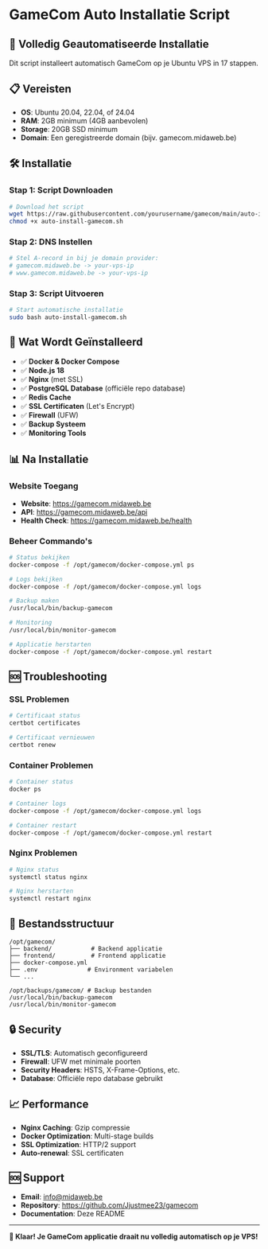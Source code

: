 # GameCom Auto Installatie Script

## 🚀 Volledig Geautomatiseerde Installatie

Dit script installeert automatisch GameCom op je Ubuntu VPS in 17 stappen.

## 📋 Vereisten

- **OS**: Ubuntu 20.04, 22.04, of 24.04
- **RAM**: 2GB minimum (4GB aanbevolen)
- **Storage**: 20GB SSD minimum
- **Domain**: Een geregistreerde domain (bijv. gamecom.midaweb.be)

## 🛠️ Installatie

### Stap 1: Script Downloaden
```bash
# Download het script
wget https://raw.githubusercontent.com/yourusername/gamecom/main/auto-install-gamecom.sh
chmod +x auto-install-gamecom.sh
```

### Stap 2: DNS Instellen
```bash
# Stel A-record in bij je domain provider:
# gamecom.midaweb.be -> your-vps-ip
# www.gamecom.midaweb.be -> your-vps-ip
```

### Stap 3: Script Uitvoeren
```bash
# Start automatische installatie
sudo bash auto-install-gamecom.sh
```

## 🔧 Wat Wordt Geïnstalleerd

- ✅ **Docker & Docker Compose**
- ✅ **Node.js 18**
- ✅ **Nginx** (met SSL)
- ✅ **PostgreSQL Database** (officiële repo database)
- ✅ **Redis Cache**
- ✅ **SSL Certificaten** (Let's Encrypt)
- ✅ **Firewall** (UFW)
- ✅ **Backup Systeem**
- ✅ **Monitoring Tools**

## 📊 Na Installatie

### Website Toegang
- **Website**: https://gamecom.midaweb.be
- **API**: https://gamecom.midaweb.be/api
- **Health Check**: https://gamecom.midaweb.be/health

### Beheer Commando's
```bash
# Status bekijken
docker-compose -f /opt/gamecom/docker-compose.yml ps

# Logs bekijken
docker-compose -f /opt/gamecom/docker-compose.yml logs

# Backup maken
/usr/local/bin/backup-gamecom

# Monitoring
/usr/local/bin/monitor-gamecom

# Applicatie herstarten
docker-compose -f /opt/gamecom/docker-compose.yml restart
```

## 🆘 Troubleshooting

### SSL Problemen
```bash
# Certificaat status
certbot certificates

# Certificaat vernieuwen
certbot renew
```

### Container Problemen
```bash
# Container status
docker ps

# Container logs
docker-compose -f /opt/gamecom/docker-compose.yml logs

# Container restart
docker-compose -f /opt/gamecom/docker-compose.yml restart
```

### Nginx Problemen
```bash
# Nginx status
systemctl status nginx

# Nginx herstarten
systemctl restart nginx
```

## 📁 Bestandsstructuur

```
/opt/gamecom/
├── backend/           # Backend applicatie
├── frontend/          # Frontend applicatie
├── docker-compose.yml
├── .env              # Environment variabelen
└── ...

/opt/backups/gamecom/ # Backup bestanden
/usr/local/bin/backup-gamecom
/usr/local/bin/monitor-gamecom
```

## 🔒 Security

- **SSL/TLS**: Automatisch geconfigureerd
- **Firewall**: UFW met minimale poorten
- **Security Headers**: HSTS, X-Frame-Options, etc.
- **Database**: Officiële repo database gebruikt

## 📈 Performance

- **Nginx Caching**: Gzip compressie
- **Docker Optimization**: Multi-stage builds
- **SSL Optimization**: HTTP/2 support
- **Auto-renewal**: SSL certificaten

## 🆘 Support

- **Email**: info@midaweb.be
- **Repository**: https://github.com/Jjustmee23/gamecom
- **Documentation**: Deze README

---

**🎉 Klaar! Je GameCom applicatie draait nu volledig automatisch op je VPS!** 